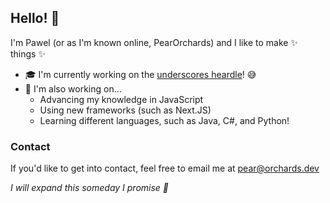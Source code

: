 ## Hello! 👋
I'm Pawel (or as I'm known online, PearOrchards) and I like to make ✨ things ✨

- 🎓 I'm currently working on the [underscores heardle](https://github.com/PearOrchards/underscores-heardle)! 😅
- 🌱 I'm also working on...
  + Advancing my knowledge in JavaScript
  + Using new frameworks (such as Next.JS)
  + Learning different languages, such as Java, C#, and Python!

### Contact
If you'd like to get into contact, feel free to email me at pear@orchards.dev

_I will expand this someday I promise 🤠_
